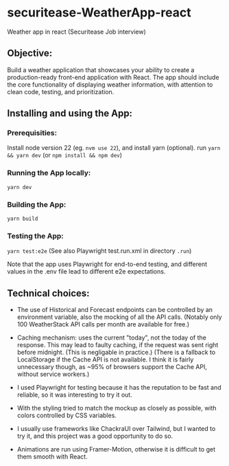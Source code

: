 # securitease-WeatherApp-react
Weather app in react (Securitease Job interview)

## Objective:
Build a weather application that showcases your ability to create a production-ready front-end application with React.
The app should include the core functionality of displaying weather information, with attention to clean code, testing,
and prioritization.

## Installing and using the App:

### Prerequisities:

Install node version 22 (eg. `nvm use 22`), and install yarn (optional).
run `yarn && yarn dev` (or `npm install && npm dev`)

### Running the App locally:
`yarn dev`

### Building the App:
`yarn build`

### Testing the App:
`yarn test:e2e` (See also Playwright test.run.xml in directory `.run`)

Note that the app uses Playwright for end-to-end testing, 
and different values in the .env file lead to different e2e expectations.

## Technical choices:

- The use of Historical and Forecast endpoints can be controlled by an environment variable, 
  also the mocking of all the API calls. (Notably only 100 WeatherStack API calls per month are available for free.)

- Caching mechanism: uses the current "today", not the today of the response. This may lead to faulty caching,
  if the request was sent right before midnight. (This is negligable in practice.)
  (There is a fallback to LocalStorage if the Cache API is not available. I think it is fairly unnecessary though, 
  as ~95% of browsers support the Cache API, without service workers.)

- I used Playwright for testing because it has the reputation to be fast and reliable, so it was interesting to try it out.

- With the styling tried to match the mockup as closely as possible, with colors controlled by CSS variables.
- I usually use frameworks like ChackraUI over Tailwind, but I wanted to try it, and this project was a good opportunity to do so.
- Animations are run using Framer-Motion, otherwise it is difficult to get them smooth with React.
